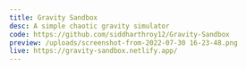 ```yaml
---
title: Gravity Sandbox
desc: A simple chaotic gravity simulator
code: https://github.com/siddharthroy12/Gravity-Sandbox
preview: /uploads/screenshot-from-2022-07-30 16-23-48.png
live: https://gravity-sandbox.netlify.app/
---
```

